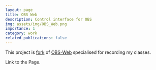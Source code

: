 ```yaml
---
layout: page
title: OBS Web
description: Control interface for OBS
img: assets/img/OBS_Web.png
importance: 1
category: work
related_publications: false
---
```


This project is <a href="https://github.com/stefanmarks/OBS-Web" target="_blank">fork</a> of <a href="https://github.com/Niek/obs-web" target="_blank">OBS-Web</a> specialised for recording my classes.

<!-- a href="https://stefanmarks.github.io/assets/html/obsweb/index.html" target="_blank" -->Link to the Page<!-- /a -->.
